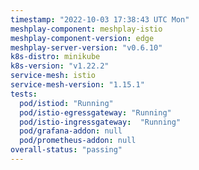 ```yaml
---
timestamp: "2022-10-03 17:38:43 UTC Mon"
meshplay-component: meshplay-istio
meshplay-component-version: edge
meshplay-server-version: "v0.6.10"
k8s-distro: minikube
k8s-version: "v1.22.2"
service-mesh: istio
service-mesh-version: "1.15.1"
tests:
  pod/istiod: "Running"
  pod/istio-egressgateway: "Running"
  pod/istio-ingressgateway:  "Running"
  pod/grafana-addon: null
  pod/prometheus-addon: null
overall-status: "passing"
---
```


